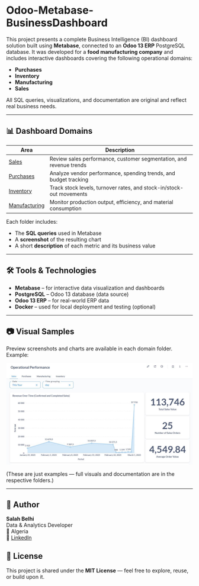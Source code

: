 # Odoo-Metabase-BusinessDashboard

This project presents a complete Business Intelligence (BI) dashboard solution built using **Metabase**, connected to an **Odoo 13 ERP** PostgreSQL database. It was developed for a **food manufacturing company** and includes interactive dashboards covering the following operational domains:

- **Purchases**
- **Inventory**
- **Manufacturing**
- **Sales**

All SQL queries, visualizations, and documentation are original and reflect real business needs.

---

## 📊 Dashboard Domains

| Area           | Description                                                    |
|----------------|----------------------------------------------------------------|
| [Sales](./sales/)             | Review sales performance, customer segmentation, and revenue trends       |
| [Purchases](./purchases/)     | Analyze vendor performance, spending trends, and budget tracking |
| [Inventory](./inventory/)     | Track stock levels, turnover rates, and stock-in/stock-out movements      |
| [Manufacturing](./manufacturing/) | Monitor production output, efficiency, and material consumption            |

Each folder includes:
- The **SQL queries** used in Metabase
- A **screenshot** of the resulting chart
- A short **description** of each metric and its business value

---

## 🛠️ Tools & Technologies

- **Metabase** – for interactive data visualization and dashboards
- **PostgreSQL** – Odoo 13 database (data source)
- **Odoo 13 ERP** – for real-world ERP data
- **Docker** – used for local deployment and testing (optional)

---

## 📷 Visual Samples

Preview screenshots and charts are available in each domain folder. Example:

![Sample: Sales dashboard](./sample_sales_dashboard.JPG)

(These are just examples — full visuals and documentation are in the respective folders.)

---

## 👤 Author

**Salah Belhi**  
Data & Analytics Developer  
📍 Algeria  
🔗 [LinkedIn]([https://www.linkedin.com/in/salah-eddine-belhi-484154251/])
## 📝 License

This project is shared under the **MIT License** — feel free to explore, reuse, or build upon it.



